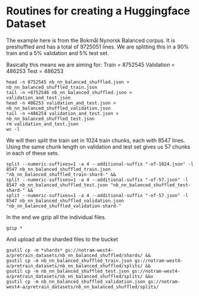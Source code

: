 # Routines for creating a Huggingface Dataset

The example here is from the Bokmål Nynorsk Balanced corpus. It is preshuffled and has a total of 9725051 lines. We are splitting this in a 90% train and a 5% validation and 5% test set.

Basically this means we are aiming for:
Train = 8752545
Validation = 486253
Test = 486253

```
head -n 8752545 nb_nn_balanced_shuffled.json > nb_nn_balanced_shuffled_train.json
tail -n +8752546 nb_nn_balanced_shuffled.json > validation_and_test.json
head -n 486253 validation_and_test.json > nb_nn_balanced_shuffled_validation.json
tail -n +486254 validation_and_test.json > nb_nn_balanced_shuffled_test.json
rm validation_and_test.json
wc -l
```

We will then split the train set in 1024 train chunks, each with 8547 lines. Using the same chunk length on validation and test set gives us 57 chunks in each of these sets.

```
split --numeric-suffixes=1 -a 4 --additional-suffix "-of-1024.json" -l 8547 nb_nn_balanced_shuffled_train.json "nb_nn_balanced_shuffled_train-shard-" &&
split --numeric-suffixes=1 -a 4 --additional-suffix "-of-57.json" -l 8547 nb_nn_balanced_shuffled_test.json "nb_nn_balanced_shuffled_test-shard-" &&
split --numeric-suffixes=1 -a 4 --additional-suffix "-of-57.json" -l 8547 nb_nn_balanced_shuffled_validation.json "nb_nn_balanced_shuffled_validation-shard-"
```

In the end we gzip all the individual files.

```
gzip *
```

And upload all the sharded files to the bucket

```
gsutil cp -m *shards* gs://notram-west4-a/pretrain_datasets/nb_nn_balanced_shuffled/shards/ &&
gsutil cp -m nb_nn_balanced_shuffled_train.json gs://notram-west4-a/pretrain_datasets/nb_nn_balanced_shuffled/splits/ &&
gsutil cp -m nb_nn_balanced_shuffled_test.json gs://notram-west4-a/pretrain_datasets/nb_nn_balanced_shuffled/splits/ &&v
gsutil cp -m nb_nn_balanced_shuffled_validation.json gs://notram-west4-a/pretrain_datasets/nb_nn_balanced_shuffled/splits/

```
